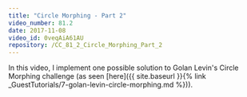 ```yaml
---
title: "Circle Morphing - Part 2"
video_number: 81.2
date: 2017-11-08
video_id: 0veqAiA61AU
repository: /CC_81_2_Circle_Morphing_Part_2
---
```


In this video, I implement one possible solution to Golan Levin's Circle Morphing challenge (as seen [here]({{ site.baseurl }}{% link _GuestTutorials/7-golan-levin-circle-morphing.md %})).
